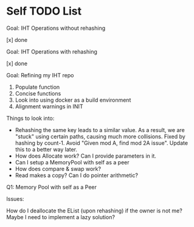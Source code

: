 # Self TODO List
Goal: IHT Operations without rehashing

[x] done

Goal: IHT Operations with rehashing

[x] done

Goal: Refining my IHT repo

1. Populate function
2. Concise functions
3. Look into using docker as a build environment
4. Alignment warnings in INIT

Things to look into:

* Rehashing the same key leads to a similar value. As a result, we are "stuck" using certain paths, causing much more collisions. Fixed by hashing by count-1. Avoid "Given mod A, find mod 2A issue". Update this to a better way later.
* How does Allocate work? Can I provide parameters in it.
* Can I setup a MemoryPool with self as a peer
* How does compare & swap work?
* Read makes a copy? Can I do pointer arithmetic?

Q1: Memory Pool with self as a Peer

Issues:

How do I deallocate the EList (upon rehashing) if the owner is not me? Maybe I need to implement a lazy solution?
